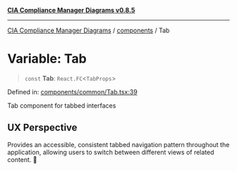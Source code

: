 [**CIA Compliance Manager Diagrams v0.8.5**](../../README.md)

***

[CIA Compliance Manager Diagrams](../../modules.md) / [components](../README.md) / Tab

# Variable: Tab

> `const` **Tab**: `React.FC`\<`TabProps`\>

Defined in: [components/common/Tab.tsx:39](https://github.com/Hack23/cia-compliance-manager/blob/b7c3bc9644fb5b9d82b5b184ba290206da25104b/src/components/common/Tab.tsx#L39)

Tab component for tabbed interfaces

## UX Perspective

Provides an accessible, consistent tabbed navigation pattern
throughout the application, allowing users to switch between
different views of related content. 🧩
